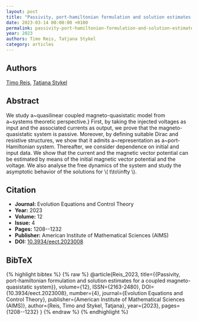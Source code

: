 ```yaml
---
layout: post
title: "Passivity, port-hamiltonian formulation and solution estimates for a coupled magneto-quasistatic system"
date: 2023-03-14 00:00:00 +0100
permalink: passivity-port-hamiltonian-formulation-and-solution-estimates-for-a-coupled-magneto-quasistatic-system
year: 2023
authors: Timo Reis, Tatjana Stykel
category: articles
---
```

 
## Authors
[Timo Reis](authors/timo-reis), [Tatjana Stykel](authors/tatjana-stykel)
 
## Abstract
We study a~quasilinear coupled magneto-quasistatic model from a~systems theoretic perspective.} First, by taking the injected voltages as input and the associated currents as output, we prove that the magneto-quasistatic system is passive. Moreover, by defining suitable Dirac and resistive structures, we show that it admits a~representation as a~port-Hamiltonian system. Thereafter, we consider dependence on initial and input data. We show that the current and the magnetic vector potential can be estimated by means of the initial magnetic vector potential and the voltage. We also analyse the free dynamics of the system and study the asymptotic behavior of the solutions for \\( t\to\infty \\).
 
## Citation
- **Journal:** Evolution Equations and Control Theory
- **Year:** 2023
- **Volume:** 12
- **Issue:** 4
- **Pages:** 1208--1232
- **Publisher:** American Institute of Mathematical Sciences (AIMS)
- **DOI:** [10.3934/eect.2023008](https://doi.org/10.3934/eect.2023008)
 
## BibTeX
{% highlight bibtex %}
{% raw %}
@article{Reis_2023,
  title={{Passivity, port-hamiltonian formulation and solution estimates for a coupled magneto-quasistatic system}},
  volume={12},
  ISSN={2163-2480},
  DOI={10.3934/eect.2023008},
  number={4},
  journal={Evolution Equations and Control Theory},
  publisher={American Institute of Mathematical Sciences (AIMS)},
  author={Reis, Timo and Stykel, Tatjana},
  year={2023},
  pages={1208--1232}
}
{% endraw %}
{% endhighlight %}
 
